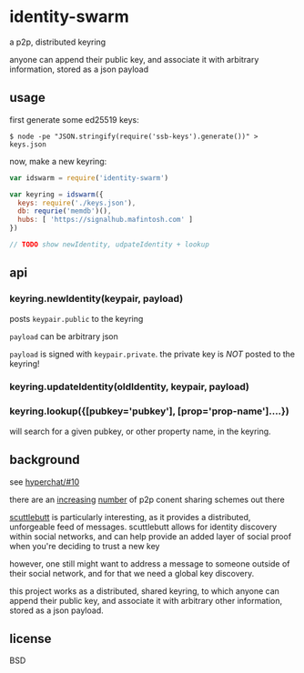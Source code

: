 # identity-swarm

a p2p, distributed keyring

anyone can append their public key, and associate it with arbitrary information, stored as a json payload

## usage

first generate some ed25519 keys:

    $ node -pe "JSON.stringify(require('ssb-keys').generate())" > keys.json

now, make a new keyring: 

```javascript
var idswarm = require('identity-swarm')

var keyring = idswarm({
  keys: require('./keys.json'),
  db: requrie('memdb')(),
  hubs: [ 'https://signalhub.mafintosh.com' ]
})

// TODO show newIdentity, udpateIdentity + lookup
```

## api

### keyring.newIdentity(keypair, payload)

posts `keypair.public` to the keyring

`payload` can be arbitrary json

`payload` is signed with `keypair.private`. the private key is *NOT* posted to the keyring!

### keyring.updateIdentity(oldIdentity, keypair, payload)

### keyring.lookup({[pubkey='pubkey'], [prop='prop-name']....})

will search for a given pubkey, or other property name, in the keyring.

## background

see [hyperchat/#10](https://github.com/elsehow/hyperchat2/issues/10)

there are an [increasing](https://github.com/moose-team/friends/)
[number](https://github.com/haadcode/orbit) 
of p2p conent sharing schemes out there

[scuttlebutt](https://scuttlebot.io) is particularly interesting, as it provides a distributed, unforgeable feed of messages. scuttlebutt allows for identity discovery within social networks, and can help provide an added layer of social proof when you're deciding to trust a new key 

however, one still might want to address a message to someone outside of their social network, and for that we need a global key discovery.

this project works as a distributed, shared keyring, to which anyone can append their public key, and associate it with arbitrary other information, stored as a json payload.


## license

BSD
